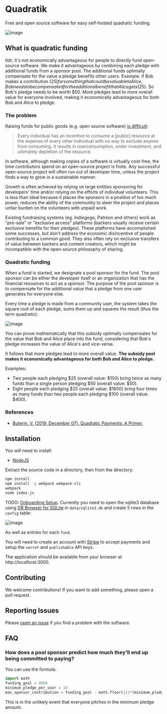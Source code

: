# Quadratik

Free and open source software for easy self-hosted quadratic funding.

![image](https://user-images.githubusercontent.com/1951843/83590715-5f083300-a524-11ea-84eb-5b0e1386d73c.png)

## What is quadratic funding

tldr; it's not economically advantageous for people to directly fund open-source software. We make it advantageous by combining each pledge with additional funds from a sponsor pool. The additional funds optimally compensate for the value a pledge benefits other users.
Example: if Bob makes a contribution ($25) for something that could be valuable to Alice, Bob needs to be compensated for the additional benefit that Alice gets ($25). So Bob's pledge needs to be worth $50. More pledges lead to more overall value for everyone involved, making it economically advantageous for both Bob and Alice to pledge.

### The problem

Raising funds for public goods (e.g. open source software) [is difficult](https://www.investopedia.com/terms/t/tragedy-of-the-commons.asp):

> Every individual has an incentive to consume a [public] resource at the expense of every other individual with no way to exclude anyone from consuming. It results in overconsumption, under investment, and ultimately depletion of the resource.

In software, although making copies of a software is virtually cost-free, the time contributors spend on an open-source project is finite. Any successful open-source project will often run out of developer time, unless the project finds a way to grow in a sustainable manner.

Growth is often achieved by relying on large entities sponsoring for developers' time and/or relying on the efforts of individual volunteers. This is less than ideal because it places the sponsors in a position of too much power, reduces the ability of the community to steer the project and places unfair burden on the volunteers with unpaid work.

Existing fundraising systems (eg. Indiegogo, Patreon and others) work as "pre-sale" or "exclusive access" platforms (backers usually receive certain exclusive benefits for their pledges). These platforms have accomplished some successes, but don't address the economic disincentive of people contributing to a common good. They also often rely on exclusive transfers of value between backers and content creators, which might be incompatible with the open-source philosophy of sharing.

### Quadratic funding

When a fund is started, we designate a pool sponsor for the fund. The pool sponsor can be either the developer itself or an organization that has the financial resources to act as a sponsor. The purpose of the pool sponsor is to compensate for the additional value that a pledge from one user generates for everyone else.

Every time a pledge is made from a community user, the system takes the square root of each pledge, sums them up and squares the result (thus the term quadratic):

![image](https://user-images.githubusercontent.com/1951843/83590932-d047e600-a524-11ea-93b2-8ea13de26946.png)

You can prove mathematically that this subsidy optimally compensates for the value that Bob and Alice place into the fund, considering that Bob's pledge increases the value of Alice's and vice-versa.

It follows that more pledges lead to more overall value. **The subsidy pool makes it economically advantageous for both Bob and Alice to pledge.**

Examples:
 - Two people each pledging $25 (overall value: $100) bring twice as many funds than a single person pledging $50 (overall value: $50).
 - Eight people each pledging $25 (overall value: $1600) bring four times as many funds than two people each pledging $100 (overall value: $400).

### References

- [Buterin, V. (2019, December 07). Quadratic Payments: A Primer.](https://vitalik.ca/general/2019/12/07/quadratic.html)

## Installation

You will need to install:
 * [NodeJS](https://nodejs.org/en/)
 
Extract the source code in a directory, then from the directory:

```bash
npm install
npm install -g webpack webpack-cli
webpack
node index.js
```

TODO: [Onboarding Setup](https://github.com/uav4geo/quadratik/issues/8). Currently you need to open the sqlite3 database using [DB Browser for SQLite](https://sqlitebrowser.org/) in `data/sqlite3.db` and create 5 rows in the `config` table:

![image](https://user-images.githubusercontent.com/1951843/83591193-611ec180-a525-11ea-8bc7-c615d14ac9b7.png)

As well as entries for each `fund`.

You will need to create an account with [Stripe](https://stripe.com) to accept payments and setup the `secret` and `publishable` API keys.

The application should be available from your browser at http://localhost:3000.

## Contributing

We welcome contributions! If you want to add something, please open a pull request.

## Reporting Issues

Please [open an issue](https://github.com/uav4geo/quadratik/issues) if you find a problem with the software.

## FAQ

### How does a pool sponsor predict how much they'll end up being committed to paying?

You can use the formula:

```python
import math
funding_goal = 4800
minimum_pledge_per_user = 10
max_sponsor_contribution = funding_goal - math.floor(1/2*(minimum_pledge_per_user + math.sqrt(4*funding_goal*minimum_pledge_per_user + minimum_pledge_per_user^2))/minimum_pledge_per_user) * minimum_pledge_per_user # --> 4580
```

This is in the unlikely event that everyone pitches in the minimum pledge amount.



